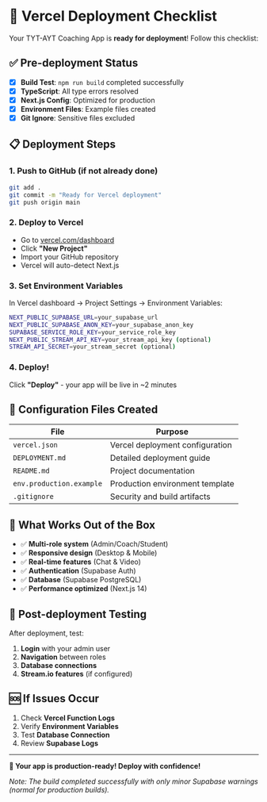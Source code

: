 # 🚀 Vercel Deployment Checklist

Your TYT-AYT Coaching App is **ready for deployment**! Follow this checklist:

## ✅ Pre-deployment Status

- [x] **Build Test**: `npm run build` completed successfully
- [x] **TypeScript**: All type errors resolved
- [x] **Next.js Config**: Optimized for production
- [x] **Environment Files**: Example files created
- [x] **Git Ignore**: Sensitive files excluded

## 📋 Deployment Steps

### 1. **Push to GitHub** (if not already done)
```bash
git add .
git commit -m "Ready for Vercel deployment"
git push origin main
```

### 2. **Deploy to Vercel**
- Go to [vercel.com/dashboard](https://vercel.com/dashboard)
- Click **"New Project"**
- Import your GitHub repository
- Vercel will auto-detect Next.js

### 3. **Set Environment Variables**
In Vercel dashboard → Project Settings → Environment Variables:
```bash
NEXT_PUBLIC_SUPABASE_URL=your_supabase_url
NEXT_PUBLIC_SUPABASE_ANON_KEY=your_supabase_anon_key  
SUPABASE_SERVICE_ROLE_KEY=your_service_role_key
NEXT_PUBLIC_STREAM_API_KEY=your_stream_api_key (optional)
STREAM_API_SECRET=your_stream_secret (optional)
```

### 4. **Deploy!**
Click **"Deploy"** - your app will be live in ~2 minutes

## 🔧 Configuration Files Created

| File | Purpose |
|------|---------|
| `vercel.json` | Vercel deployment configuration |
| `DEPLOYMENT.md` | Detailed deployment guide |
| `README.md` | Project documentation |
| `env.production.example` | Production environment template |
| `.gitignore` | Security and build artifacts |

## 🎯 What Works Out of the Box

- ✅ **Multi-role system** (Admin/Coach/Student)
- ✅ **Responsive design** (Desktop & Mobile)
- ✅ **Real-time features** (Chat & Video)
- ✅ **Authentication** (Supabase Auth)
- ✅ **Database** (Supabase PostgreSQL)
- ✅ **Performance optimized** (Next.js 14)

## 🚦 Post-deployment Testing

After deployment, test:
1. **Login** with your admin user
2. **Navigation** between roles
3. **Database connections**
4. **Stream.io features** (if configured)

## 🆘 If Issues Occur

1. Check **Vercel Function Logs**
2. Verify **Environment Variables**
3. Test **Database Connection**
4. Review **Supabase Logs**

---

**🎉 Your app is production-ready! Deploy with confidence!**

*Note: The build completed successfully with only minor Supabase warnings (normal for production builds).* 